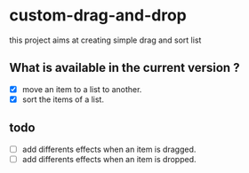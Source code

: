 # custom-drag-and-drop

this project aims at creating simple  drag and sort list

## What is available in the current version ?

- [x] move an item to a list to another. 
- [x] sort the items of a list.

## todo


- [ ] add differents effects when an item is dragged.
- [ ] add differents effects when an item is dropped.

